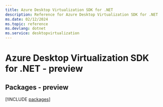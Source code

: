 ```yaml
---
title: Azure Desktop Virtualization SDK for .NET
description: Reference for Azure Desktop Virtualization SDK for .NET
ms.date: 02/12/2024
ms.topic: reference
ms.devlang: dotnet
ms.service: desktopvirtualization
---
```

# Azure Desktop Virtualization SDK for .NET - preview
## Packages - preview
[!INCLUDE [packages](desktop-virtualization-index.md)]
